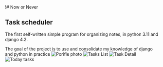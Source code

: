 !# Now or Never
## Task scheduler

The first self-written simple program for organizing notes,
in python 3.11 and django 4.2.

The goal of the project is to use and consolidate my knowledge of django and python in practice
![Porifle photo](https://github.com/AgvanGrigoryan/todo_server/assets/101641443/6590bf49-e87b-4e0a-a2b3-9d8dcd5c4132)
![Tasks List](https://github.com/AgvanGrigoryan/todo_server/assets/101641443/d5139278-e5b5-4d27-a984-93bee795059e)
![Task Detail](https://github.com/AgvanGrigoryan/todo_server/assets/101641443/995a7a2b-f434-43db-850e-ad9bda7b09b0)
![Today tasks](https://github.com/AgvanGrigoryan/todo_server/assets/101641443/3ec3dbe0-b81e-4bb2-943c-3744af3f7eb8)

